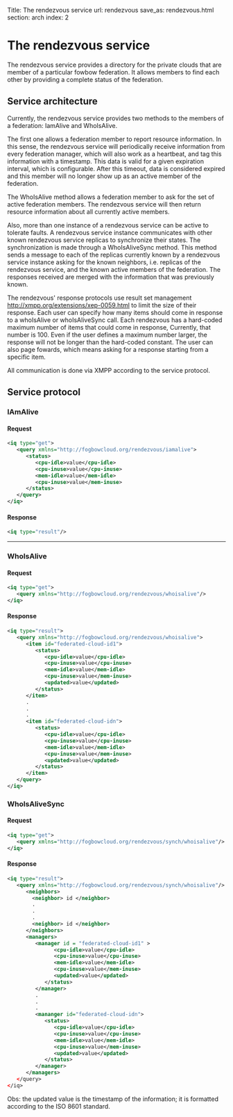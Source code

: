 Title: The rendezvous service
url: rendezvous
save_as: rendezvous.html
section: arch
index: 2

# The rendezvous service

The rendezvous service provides a directory for the private clouds that are member of a particular fowbow federation. It allows members to find each other by providing a complete status of the federation. 

## Service architecture

Currently, the rendezvous service provides two methods to the members of a federation: IamAlive and WhoIsAlive.

The first one allows a federation member to report resource information. In this sense, the rendezvous service will periodically receive information from every federation manager, which will also work as a heartbeat, and tag this information with a timestamp. This data is valid for a given expiration interval, which is configurable. After this timeout, data is considered expired and this member will no longer show up as an active member of the federation.

The WhoIsAlive method allows a federation member to ask for the set of active federation members. The rendezvous service will then return resource information about all currently active members.

Also, more than one instance of a rendezvous service can be active to tolerate faults. A rendezvous service instance communicates with other known rendezvous service replicas to synchronize their states. The synchronization is made through a WhoIsAliveSync method. This method sends a message to each of the replicas currently known by a rendezvous service instance asking for the known neighbors, i.e. replicas of the rendezvous service, and the known active members of the federation. The responses received are merged with the information that was previously known.

The rendezvous' response protocols use result set management http://xmpp.org/extensions/xep-0059.html to limit the size of their response. Each user can specify how many items should come in response to a whoIsAlive or whoIsAliveSync call. Each rendezvous has a hard-coded maximum number of items that could come in response, Currently, that number is 100. Even if the user defines a maximum number larger, the response will not be longer than the hard-coded constant. The user can also page fowards, which means asking for a response starting from a specific item. 

All communication is done via XMPP according to the service protocol.

## Service protocol

### IAmAlive

#### Request

```xml 
<iq type="get">
   <query xmlns="http://fogbowcloud.org/rendezvous/iamalive">
      <status>
         <cpu-idle>value</cpu-idle>
         <cpu-inuse>value</cpu-inuse>
         <mem-idle>value</mem-idle>
         <cpu-inuse>value</mem-inuse>
      </status>
   </query>
</iq>
```

#### Response

```xml 
<iq type="result"/>
```
---

### WhoIsAlive

#### Request

```xml 
<iq type="get">
   <query xmlns="http://fogbowcloud.org/rendezvous/whoisalive"/>
</iq>
```

#### Response

```xml 
<iq type="result">
   <query xmlns="http://fogbowcloud.org/rendezvous/whoisalive">
      <item id="federated-cloud-id1">
         <status>
            <cpu-idle>value</cpu-idle>
            <cpu-inuse>value</cpu-inuse>
            <mem-idle>value</mem-idle>
            <cpu-inuse>value</mem-inuse>
            <updated>value</updated>  
         </status>
      </item>
      .
      .
      .
      <item id="federated-cloud-idn">
         <status>
            <cpu-idle>value</cpu-idle>
            <cpu-inuse>value</cpu-inuse>
            <mem-idle>value</mem-idle>
            <cpu-inuse>value</mem-inuse>
            <updated>value</updated>  
         </status>
      </item>
   </query>
</iq>
```

### WhoIsAliveSync

#### Request

```xml 
<iq type="get">
   <query xmlns="http://fogbowcloud.org/rendezvous/synch/whoisalive"/>
</iq>
```

#### Response

```xml 
<iq type="result">
   <query xmlns="http://fogbowcloud.org/rendezvous/synch/whoisalive"/>
      <neighbors>
        <neighbor> id </neighbor>
        .
        .
        .
        <neighbor> id </neighbor>
      </neighbors>
      <managers>
         <manager id = "federated-cloud-id1" >
               <cpu-idle>value</cpu-idle>
               <cpu-inuse>value</cpu-inuse>
               <mem-idle>value</mem-idle>
               <cpu-inuse>value</mem-inuse>
               <updated>value</updated>  
            </status>
         </manager>
         .
         .
         .
         <mananger id="federated-cloud-idn">
            <status>
               <cpu-idle>value</cpu-idle>
               <cpu-inuse>value</cpu-inuse>
               <mem-idle>value</mem-idle>
               <cpu-inuse>value</mem-inuse>
               <updated>value</updated>  
            </status>
         </manager>
      </managers>
   </query>
</iq>
```

Obs: the updated value is the timestamp of the information; it is formatted according to the ISO 8601 standard. 
